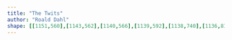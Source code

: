 ```yaml
---
title: "The Twits"
author: "Roald Dahl"
shape: [[1151,560],[1143,562],[1140,566],[1139,592],[1138,740],[1136,811],[1137,872],[1134,943],[1134,1056],[1132,1099],[1133,1118],[1131,1161],[1126,1459],[1126,1488],[1129,1492],[1138,1494],[1157,1494],[1164,1491],[1167,1486],[1169,1400],[1168,1366],[1170,1355],[1170,1252],[1172,1232],[1171,1125],[1173,1108],[1172,1078],[1174,1055],[1175,1005],[1175,850],[1177,844],[1176,815],[1179,712],[1179,568],[1173,562],[1161,560]]
---
```

